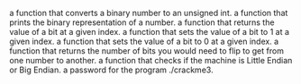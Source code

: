 a function that converts a binary number to an unsigned int.
a function that prints the binary representation of a number.
a function that returns the value of a bit at a given index.
a function that sets the value of a bit to 1 at a given index.
a function that sets the value of a bit to 0 at a given index.
a function that returns the number of bits you would need to flip to get from one number to another.
a function that checks if the machine is Little Endian or Big Endian.
a password for the program ./crackme3.
